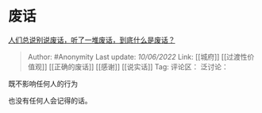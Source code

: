 # 废话
[人们总说别说废话，听了一堆废话，到底什么是废话？](https://www.zhihu.com/question/35132214/answer/2519414179)

> Author: #Anonymity
> Last update: *10/06/2022*
> Link: [[城府]] [[过渡性价值观]] [[正确的废话]] [[感谢]] [[说实话]]
> Tag:
> 评论区：
> 泛讨论：

既不影响任何人的行为

也没有任何人会记得的话。
